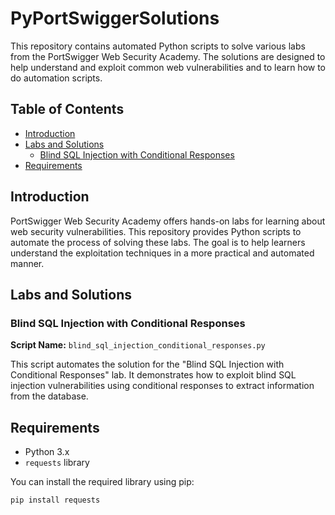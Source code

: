 # PyPortSwiggerSolutions

This repository contains automated Python scripts to solve various labs from the PortSwigger Web Security Academy. The solutions are designed to help understand and exploit common web vulnerabilities and to learn how to do automation scripts.

## Table of Contents

- [Introduction](#introduction)
- [Labs and Solutions](#labs-and-solutions)
  - [Blind SQL Injection with Conditional Responses](#blind-sql-injection-with-conditional-responses)
- [Requirements](#requirements)

## Introduction

PortSwigger Web Security Academy offers hands-on labs for learning about web security vulnerabilities. This repository provides Python scripts to automate the process of solving these labs. The goal is to help learners understand the exploitation techniques in a more practical and automated manner.

## Labs and Solutions

### Blind SQL Injection with Conditional Responses

**Script Name:** `blind_sql_injection_conditional_responses.py`

This script automates the solution for the "Blind SQL Injection with Conditional Responses" lab. It demonstrates how to exploit blind SQL injection vulnerabilities using conditional responses to extract information from the database.

## Requirements

- Python 3.x
- `requests` library

You can install the required library using pip:

```bash
pip install requests
